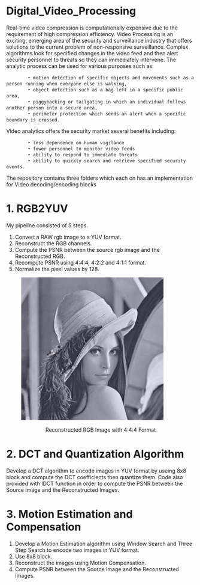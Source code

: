 # Digital_Video_Processing

Real-time video compression is computationally expensive due to the requirement of high compression efficiency.
Video Processing  is an exciting, emerging area of the security and surveillance industry that offers solutions to the current problem of non-responsive surveillance. Complex algorithms look for specified changes in the video feed and then alert security personnel to threats so they can immediately intervene. The analytic process can be used for various purposes such as:  

            • motion detection of specific objects and movements such as a person running when everyone else is walking,  
            • object detection such as a bag left in a specific public area, 
            • piggybacking or tailgating in which an individual follows another person into a secure area, 
            • perimeter protection which sends an alert when a specific boundary is crossed. 
            
Video analytics offers the security market several benefits including: 

            • less dependence on human vigilance 
            • fewer personnel to monitor video feeds 
            • ability to respond to immediate threats 
            • ability to quickly search and retrieve specified security events.
            
 The repository contains three folders which each on has an implementation for Video decoding/encoding blocks
 
# 1. RGB2YUV

My pipeline consisted of 5 steps. 
1) Convert a RAW rgb image to a YUV format.
2) Reconstruct the RGB channels. 
3) Compute the PSNR between the source rgb image and the Reconstructed RGB.
4) Recompute PSNR using 4:4:4, 4:2:2 and 4:1:1 format.
5) Normalize the pixel values by 128.

<figure>
 <img src="1. RGB2YUV/Lena Gray Output/Recover RGB Image 444.png" width="380" alt="Combined Image" />
 <figcaption>
 <p></p> 
    <p style="text-align: center;"> Reconstructed RGB Image with 4:4:4 Format </p> 
 </figcaption>
</figure>
 
# 2. DCT and Quantization Algorithm

Develop a DCT algorithm to encode images in YUV format by useing 8x8 block and compute the DCT coefficients then quantize them.
Code also provided with IDCT function in order to compute the PSNR between the Source Image and the Reconstructed Images.

# 3. Motion Estimation and Compensation 

1) Develop a Motion Estimation algorithm using Window Search and Three Step Search to encode two images in YUV format.  
2) Use 8x8 block.
3) Reconstruct the images using Motion Compensation. 
4) Compute PSNR between the Source Image and the Reconstructed Images.

